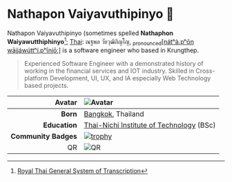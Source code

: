 # Nathapon Vaiyavuthipinyo :wave:

Nathapon Vaiyavuthipinyo (sometimes spelled **Nathaphon Waiyawutthiphinyo**[^1]; [Thai](https://en.wikipedia.org/wiki/Thai_language): ณฐพล วัยวุฒิภิญโญ, <sub>pronounced</sub>[[nátʰà.pʰōn wājjáwúttʰí.pʰīnjōː]](https://en.wikipedia.org/wiki/Help:IPA/Thai) is a software engineer who based in Krungthep.

> Experienced Software Engineer with a demonstrated history of working in the financial services and IOT industry. Skilled in Cross-platform Development, UI, UX, and IA especially Web Technology based projects.

|Avatar|![Avatar](https://gravatar.com/avatar/0a47d60471ee55d7951ed68abab36e4df6c3bd443fb000bbf6c50c612b9a8033)|
|--:|:--|
|**Born**|[Bangkok](https://en.wikipedia.org/wiki/Bangkok), Thailand|
|**Education**|[Thai-Nichi Institute of Technology](https://th.wikipedia.org/wiki/%E0%B8%AA%E0%B8%96%E0%B8%B2%E0%B8%9A%E0%B8%B1%E0%B8%99%E0%B9%80%E0%B8%97%E0%B8%84%E0%B9%82%E0%B8%99%E0%B9%82%E0%B8%A5%E0%B8%A2%E0%B8%B5%E0%B9%84%E0%B8%97%E0%B8%A2-%E0%B8%8D%E0%B8%B5%E0%B9%88%E0%B8%9B%E0%B8%B8%E0%B9%88%E0%B8%99) (BSc)|
|**Community Badges**|[![trophy](https://github-profile-trophy.vercel.app/?username=k13elle&rank=SECRET,SSS,SS,S,AAA,AA,A&no-bg=true&no-frame=true)](https://github.com/ryo-ma/github-profile-trophy)|
|QR|![QR](https://gravatar.com/0a47d60471ee55d7951ed68abab36e4df6c3bd443fb000bbf6c50c612b9a8033.qr?type=user&version=3)|

[^1]: [Royal Thai General System of Transcription](https://en.wikipedia.org/wiki/Royal_Thai_General_System_of_Transcription)
